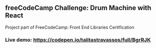 ## freeCodeCamp Challenge: Drum Machine with React

Project part of FreeCodeCamp: Front End Libraries Certification

### Live demo: https://codepen.io/talitastravassos/full/BgrRJK